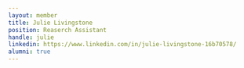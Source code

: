 ```yaml
---
layout: member
title: Julie Livingstone
position: Reaserch Assistant
handle: julie
linkedin: https://www.linkedin.com/in/julie-livingstone-16b70578/
alumni: true
---
```


